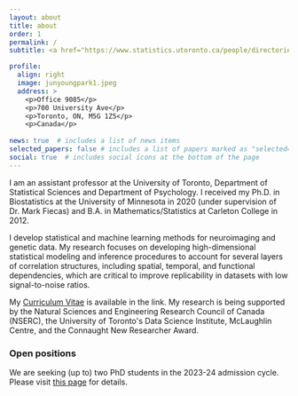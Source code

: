 ```yaml
---
layout: about
title: about
order: 1
permalink: /
subtitle: <a href="https://www.statistics.utoronto.ca/people/directories/all-faculty/jun-young-park"> Assistant Professor, University of Toronto</a>

profile:
  align: right
  image: junyoungpark1.jpeg
  address: >
    <p>Office 9085</p>
    <p>700 University Ave</p>
    <p>Toronto, ON, M5G 1Z5</p>
    <p>Canada</p>
    
news: true  # includes a list of news items
selected_papers: false # includes a list of papers marked as "selected={true}"
social: true  # includes social icons at the bottom of the page
---
```


I am an assistant professor at the University of Toronto, Department of Statistical Sciences and Department of Psychology. I received my Ph.D. in Biostatistics at the University of Minnesota in 2020 (under supervision of Dr. Mark Fiecas) and B.A. in Mathematics/Statistics at Carleton College in 2012. 

I develop statistical and machine learning methods for neuroimaging and genetic data. My research focuses on developing high-dimensional statistical modeling and inference procedures to account for several layers of correlation structures, including spatial, temporal, and functional dependencies, which are critical to improve replicability in datasets with low signal-to-noise ratios.

My [Curriculum Vitae](https://github.com/junjypark/junjypark.github.io/blob/master/assets/pdf/JunYoung_Park(CurriculumVitae).pdf) is available in the link. My research is being supported by the Natural Sciences and Engineering Research Council of Canada (NSERC), the University of Toronto's Data Science Institute, McLaughlin Centre, and the Connaught New Researcher Award.

### Open positions

We are seeking (up to) two PhD students in the 2023-24 admission cycle. Please visit [this page](https://junjypark.github.io/openpositions/) for details.

